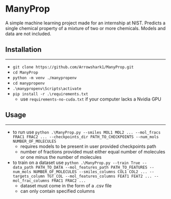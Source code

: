 # ManyProp
A simple machine learning project made for an internship at NIST. Predicts a single chemical property of a mixture of two or more chemicals. Models and data are not included.  

## Installation
___
- `git clone https://github.com/Arrowshark1/ManyProp.git` 
- `cd ManyProp`
- `python -m venv ./manypropenv`
- `cd manypropenv` 
- `.\manypropenv\Scripts\activate`
- `pip install -r .\requirements.txt`
    - use `requirements-no-cuda.txt` if your computer lacks a Nvidia GPU
## Usage
___
- to run use `python .\ManyProp.py --smiles MOL1 MOL2 ... --mol_fracs FRAC1 FRAC2 ... --checkpoints_dir PATH_TO_CHECKPOINTS --num_mols NUMBER_OF_MOLECULES`
    - requires models to be present in user provided checkpoints path
    - number of fractions provided must either equal number of molecules or one minus the number of molecules 
- to train on a dataset use `python .\ManyProp.py --train True --data_path PATH_TO_DATA --mol_features_path PATH_TO_FEATURES --num_mols NUMBER_OF_MOLECULES --smiles_columns COL1 COL2 ... --targets_column TGT_COL --mol_features_columns FEAT1 FEAT2 ... --mol_frac_columns FRAC1 FRAC2 ...`
    - dataset must come in the form of a .csv file
    - can only contain specified columns 